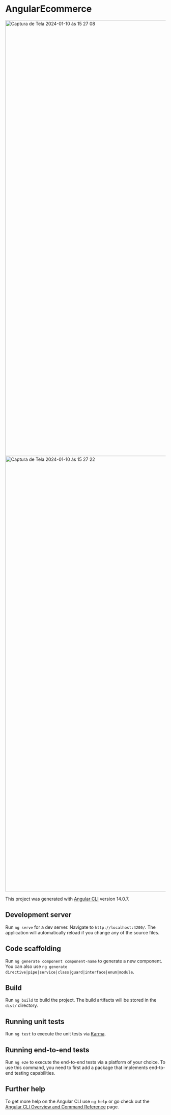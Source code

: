 # AngularEcommerce

<img width="1366" alt="Captura de Tela 2024-01-10 às 15 27 08" src="https://github.com/Caroline-Thais/ecommerce.frontend/assets/76595905/128869d9-b67e-4605-9746-3995268b6b0a">


<img width="1366" alt="Captura de Tela 2024-01-10 às 15 27 22" src="https://github.com/Caroline-Thais/ecommerce.frontend/assets/76595905/7f1cd211-7eab-4077-b426-640351d40d0e">


This project was generated with [Angular CLI](https://github.com/angular/angular-cli) version 14.0.7.

## Development server

Run `ng serve` for a dev server. Navigate to `http://localhost:4200/`. The application will automatically reload if you change any of the source files.

## Code scaffolding

Run `ng generate component component-name` to generate a new component. You can also use `ng generate directive|pipe|service|class|guard|interface|enum|module`.

## Build

Run `ng build` to build the project. The build artifacts will be stored in the `dist/` directory.

## Running unit tests

Run `ng test` to execute the unit tests via [Karma](https://karma-runner.github.io).

## Running end-to-end tests

Run `ng e2e` to execute the end-to-end tests via a platform of your choice. To use this command, you need to first add a package that implements end-to-end testing capabilities.

## Further help

To get more help on the Angular CLI use `ng help` or go check out the [Angular CLI Overview and Command Reference](https://angular.io/cli) page.

